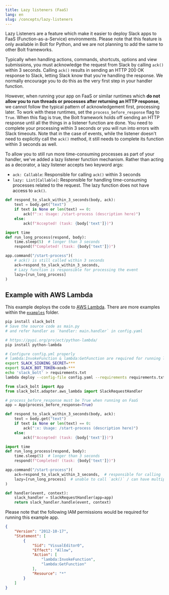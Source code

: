 ```yaml
---
title: Lazy listeners (FaaS)
lang: en
slug: /concepts/lazy-listeners
---
```


Lazy Listeners are a feature which make it easier to deploy Slack apps to FaaS (Function-as-a-Service) environments. Please note that this feature is only available in Bolt for Python, and we are not planning to add the same to other Bolt frameworks.

Typically when handling actions, commands, shortcuts, options and view submissions, you must acknowledge the request from Slack by calling `ack()` within 3 seconds. Calling `ack()` results in sending an HTTP 200 OK response to Slack, letting Slack know that you're handling the response. We normally encourage you to do this as the very first step in your handler function. 

However, when running your app on FaaS or similar runtimes which **do not allow you to run threads or processes after returning an HTTP response**, we cannot follow the typical pattern of acknowledgement first, processing later. To work with these runtimes, set the `process_before_response` flag to `True`. When this flag is true, the Bolt framework holds off sending an HTTP response until all the things in a listener function are done. You need to complete your processing within 3 seconds or you will run into errors with Slack timeouts. Note that in the case of events, while the listener doesn't need to explicitly call the `ack()` method, it still needs to complete its function within 3 seconds as well.

To allow you to still run more time-consuming processes as part of your handler, we've added a lazy listener function mechanism. Rather than acting as a decorator, a lazy listener accepts two keyword args:
* `ack: Callable`: Responsible for calling `ack()` within 3 seconds
* `lazy: List[Callable]`: Responsible for handling time-consuming processes related to the request. The lazy function does not have access to `ack()`.

```python
def respond_to_slack_within_3_seconds(body, ack):
    text = body.get("text")
    if text is None or len(text) == 0:
        ack(f":x: Usage: /start-process (description here)")
    else:
        ack(f"Accepted! (task: {body['text']})")

import time
def run_long_process(respond, body):
    time.sleep(5)  # longer than 3 seconds
    respond(f"Completed! (task: {body['text']})")

app.command("/start-process")(
    # ack() is still called within 3 seconds
    ack=respond_to_slack_within_3_seconds,
    # Lazy function is responsible for processing the event
    lazy=[run_long_process]
)
```

## Example with AWS Lambda

This example deploys the code to [AWS Lambda](https://aws.amazon.com/lambda/). There are more examples within the [`examples`](https://github.com/slackapi/bolt-python/tree/main/examples/aws_lambda) folder.

```bash
pip install slack_bolt
# Save the source code as main.py
# and refer handler as `handler: main.handler` in config.yaml

# https://pypi.org/project/python-lambda/
pip install python-lambda

# Configure config.yml properly
# lambda:InvokeFunction & lambda:GetFunction are required for running lazy listeners
export SLACK_SIGNING_SECRET=***
export SLACK_BOT_TOKEN=xoxb-***
echo 'slack_bolt' > requirements.txt
lambda deploy --config-file config.yaml --requirements requirements.txt
```

```python
from slack_bolt import App
from slack_bolt.adapter.aws_lambda import SlackRequestHandler

# process_before_response must be True when running on FaaS
app = App(process_before_response=True)

def respond_to_slack_within_3_seconds(body, ack):
    text = body.get("text")
    if text is None or len(text) == 0:
        ack(":x: Usage: /start-process (description here)")
    else:
        ack(f"Accepted! (task: {body['text']})")

import time
def run_long_process(respond, body):
    time.sleep(5)  # longer than 3 seconds
    respond(f"Completed! (task: {body['text']})")

app.command("/start-process")(
    ack=respond_to_slack_within_3_seconds,  # responsible for calling `ack()`
    lazy=[run_long_process]  # unable to call `ack()` / can have multiple functions
)

def handler(event, context):
    slack_handler = SlackRequestHandler(app=app)
    return slack_handler.handle(event, context)
```

Please note that the following IAM permissions would be required for running this example app.

```json
{
    "Version": "2012-10-17",
    "Statement": [
        {
            "Sid": "VisualEditor0",
            "Effect": "Allow",
            "Action": [
                "lambda:InvokeFunction",
                "lambda:GetFunction"
            ],
            "Resource": "*"
        }
    ]
}
```